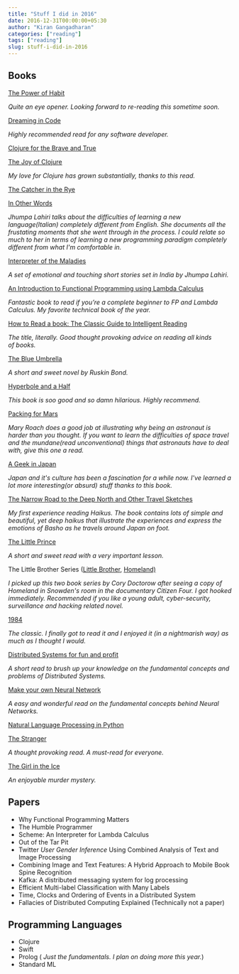 ```yaml
---
title: "Stuff I did in 2016"
date: 2016-12-31T00:00:00+05:30
author: "Kiran Gangadharan"
categories: ["reading"]
tags: ["reading"]
slug: stuff-i-did-in-2016
---
```


## Books

[The Power of Habit](https://www.goodreads.com/book/show/12609433-the-power-of-habit?ac=1&from_search=true)

  *Quite an eye opener. Looking forward to re-reading this sometime soon.*

[Dreaming in Code](https://www.goodreads.com/book/show/32475.Dreaming_in_Code?ac=1&from_search=true)

  *Highly recommended read for any software developer.*

[Clojure for the Brave and True](https://www.goodreads.com/book/show/20873338-clojure-for-the-brave-and-true?ac=1&from_search=true)

[The Joy of Clojure](https://www.goodreads.com/book/show/8129142-the-joy-of-clojure?ac=1&from_search=true)

  *My love for Clojure has grown substantially, thanks to this read.*

[The Catcher in the Rye](https://www.goodreads.com/book/show/5107.The_Catcher_in_the_Rye?ac=1&from_search=true)

[In Other Words](https://www.goodreads.com/book/show/25614298-in-other-words?ac=1&from_search=true)

  *Jhumpa Lahiri talks about the difficulties of learning a new language(Italian) completely different from English. She documents all the frustating moments that she went through in the process. I could relate so much to her in terms of learning a new programming paradigm completely different from what I'm comfortable in.*

[Interpreter of the Maladies](https://www.goodreads.com/book/show/5439.Interpreter_of_Maladies?ac=1&from_search=true)

  *A set of emotional and touching short stories set in India by Jhumpa Lahiri.*

[An Introduction to Functional Programming using Lambda Calculus](https://www.goodreads.com/book/show/12169041-an-introduction-to-functional-programming-through-lambda-calculus)

  *Fantastic book to read if you’re a complete beginner to FP and Lambda Calculus. My favorite technical book of the year.*

[How to Read a book: The Classic Guide to Intelligent Reading](https://www.goodreads.com/book/show/567610.How_to_Read_a_Book?ac=1&from_search=true)

  *The title, literally. Good thought provoking advice on reading all kinds of books.*

[The Blue Umbrella](https://www.goodreads.com/book/show/1611810.The_Blue_Umbrella)

  *A short and sweet novel by Ruskin Bond.*

[Hyperbole and a Half](https://www.goodreads.com/book/show/17571564-hyperbole-and-a-half)

  *This book is soo good and so damn hilarious. Highly recommend.*

[Packing for Mars](https://www.goodreads.com/book/show/7237456-packing-for-mars)

  *Mary Roach does a good job at illustrating why being an astronaut is harder than you thought. If you want to learn the difficulties of space travel and the mundane(read unconventional) things that astronauts have to deal with, give this one a read.*

[A Geek in Japan](https://www.goodreads.com/book/show/10258481-a-geek-in-japan)

  *Japan and it's culture has been a fascination for a while now. I've learned a lot more interesting(or absurd) stuff thanks to this book.*

[The Narrow Road to the Deep North and Other Travel Sketches](https://www.goodreads.com/book/show/175626.The_Narrow_Road_to_the_Deep_North_and_Other_Travel_Sketches)

  *My first experience reading Haikus. The book contains lots of simple and beautiful, yet deep haikus that illustrate the experiences and express the emotions of Basho as he travels around Japan on foot.*

[The Little Prince](https://www.goodreads.com/book/show/157993.The_Little_Prince)

  *A short and sweet read with a very important lesson.*

The Little Brother Series ([Little Brother](https://www.goodreads.com/book/show/954674.Little_Brother), [Homeland)](https://www.goodreads.com/book/show/12917338-homeland)

  *I picked up this two book series by Cory Doctorow after seeing a copy of Homeland in Snowden's room in the documentary Citizen Four. I got hooked immediately. Recommended if you like a young adult, cyber-security, surveillance and hacking related novel.*

[1984](https://www.goodreads.com/book/show/5470.1984)

  *The classic. I finally got to read it and I enjoyed it (in a nightmarish way) as much as I thought I would.*

[Distributed Systems for fun and profit](https://www.goodreads.com/book/show/18652140-distributed-systems-for-fun-and-profit)

  *A short read to brush up your knowledge on the fundamental concepts and problems of Distributed Systems.*

[Make your own Neural Network](https://www.goodreads.com/book/show/29746976-make-your-own-neural-network)

  *A easy and wonderful read on the fundamental concepts behind Neural Networks.*

[Natural Language Processing in Python](https://www.goodreads.com/book/show/6392569-natural-language-processing-with-python)

[The Stranger](https://www.goodreads.com/book/show/49552.The_Stranger)

  *A thought provoking read. A must-read for everyone.*

[The Girl in the Ice](https://www.goodreads.com/book/show/28721136-the-girl-in-the-ice)

  *An enjoyable murder mystery.*

## Papers

- Why Functional Programming Matters
- The Humble Programmer
- Scheme: An Interpreter for Lambda Calculus
- Out of the Tar Pit
- Twitter *User Gender Inference* Using Combined Analysis of Text and Image Processing
- Combining Image and Text Features: A Hybrid Approach to Mobile Book Spine Recognition
- Kafka: A distributed messaging system for log processing
- Efficient Multi-label Classification with Many Labels
- Time, Clocks and Ordering of Events in a Distributed System
- Fallacies of Distributed Computing Explained (Technically not a paper)

## Programming Languages

- Clojure
- Swift
- Prolog ( *Just the fundamentals. I plan on doing more this year.*)
- Standard ML
